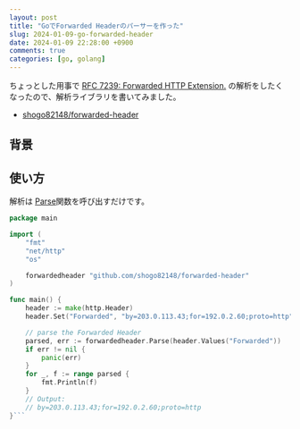 ```yaml
---
layout: post
title: "GoでForwarded Headerのパーサーを作った"
slug: 2024-01-09-go-forwarded-header
date: 2024-01-09 22:28:00 +0900
comments: true
categories: [go, golang]
---
```


ちょっとした用事で [RFC 7239: Forwarded HTTP Extension.](https://www.rfc-editor.org/info/rfc7239) の解析をしたくなったので、解析ライブラリを書いてみました。

- [shogo82148/forwarded-header](https://github.com/shogo82148/forwarded-header)

## 背景

## 使い方

解析は [Parse](https://pkg.go.dev/github.com/shogo82148/fowarded-header#Parse)関数を呼び出すだけです。

```go
package main

import (
	"fmt"
	"net/http"
	"os"

	forwardedheader "github.com/shogo82148/forwarded-header"
)

func main() {
	header := make(http.Header)
	header.Set("Forwarded", "by=203.0.113.43;for=192.0.2.60;proto=http")

	// parse the Forwarded Header
	parsed, err := forwardedheader.Parse(header.Values("Forwarded"))
	if err != nil {
		panic(err)
	}
	for _, f := range parsed {
		fmt.Println(f)
	}
	// Output:
	// by=203.0.113.43;for=192.0.2.60;proto=http
}```
